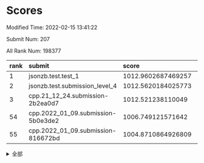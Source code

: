 # Scores

Modified Time: 2022-02-15 13:41:22

Submit Num: 207

All Rank Num: 198377

| rank |               submit               |       score        |       sigma        | pk_num |
| :--- | :--------------------------------- | :----------------- | :----------------- | :----- |
| 1    | jsonzb.test.test_1                 | 1012.9602687469257 | 0.7983955794532881 | 3832   |
| 2    | jsonzb.test.submission_level_4     | 1012.5620184025773 | 0.7984949435988024 | 3836   |
| 3    | cpp.21_12_24.submission-2b2ea0d7   | 1012.521238110049  | 0.8019586471057768 | 3833   |
| 54   | cpp.2022_01_09.submission-5b0e3de2 | 1006.749121571642  | 0.726229245179996  | 3833   |
| 55   | cpp.2022_01_09.submission-816672bd | 1004.8710864926809 | 0.7135778558696548 | 3834   |


<details>
<summary>全部</summary>

| rank |                 submit                 |       score        |       sigma        | pk_num |
| :--- | :------------------------------------- | :----------------- | :----------------- | :----- |
| 1    | jsonzb.test.test_1                     | 1012.9602687469257 | 0.7983955794532881 | 3832   |
| 2    | jsonzb.test.submission_level_4         | 1012.5620184025773 | 0.7984949435988024 | 3836   |
| 3    | cpp.21_12_24.submission-2b2ea0d7       | 1012.521238110049  | 0.8019586471057768 | 3833   |
| 4    | gobigger.level_3.submission_level_3_4  | 1011.6922715029634 | 0.7663825623260612 | 3827   |
| 5    | gobigger.level_3.submission_level_3_20 | 1011.3785264167786 | 0.7780275661525806 | 3831   |
| 6    | gobigger.level_3.submission_level_3_29 | 1011.2965373122123 | 0.7825827898290733 | 3835   |
| 7    | gobigger.level_3.submission_level_3_37 | 1011.2657765513604 | 0.7950535064221785 | 3827   |
| 8    | gobigger.level_3.submission_level_3_40 | 1011.2077281857485 | 0.7694866425367323 | 3835   |
| 9    | gobigger.level_3.submission_level_3_12 | 1010.9183167297298 | 0.7843769007917138 | 3836   |
| 10   | gobigger.level_3.submission_level_3_14 | 1010.8030655669925 | 0.7662070002285639 | 3833   |
| 11   | gobigger.level_3.submission_level_3_18 | 1010.7947698082013 | 0.7596445842979048 | 3832   |
| 12   | gobigger.level_3.submission_level_3_10 | 1010.7855765166498 | 0.7675222849904916 | 3840   |
| 13   | gobigger.level_3.submission_level_3_22 | 1010.7706161652873 | 0.7725136845566416 | 3835   |
| 14   | gobigger.level_3.submission_level_3_2  | 1010.5197864501245 | 0.766780967217439  | 3834   |
| 15   | gobigger.level_3.submission_level_3_23 | 1010.4452472058339 | 0.7426610714632064 | 3830   |
| 16   | gobigger.level_3.submission_level_3_38 | 1010.4155688164719 | 0.7604679155862084 | 3838   |
| 17   | gobigger.level_3.submission_level_3_39 | 1010.3961110670379 | 0.7473944923407281 | 3829   |
| 18   | gobigger.level_3.submission_level_3_44 | 1010.3882757843346 | 0.7707735995346838 | 3832   |
| 19   | gobigger.level_3.submission_level_3_8  | 1010.3199065966438 | 0.749304274894947  | 3835   |
| 20   | gobigger.level_3.submission_level_3_35 | 1010.3192451033755 | 0.7658646815936786 | 3832   |
| 21   | gobigger.level_3.submission_level_3_9  | 1010.2643312331347 | 0.7652668159935061 | 3829   |
| 22   | gobigger.level_3.submission_level_3_26 | 1010.1125056716643 | 0.747830526631279  | 3827   |
| 23   | gobigger.level_3.submission_level_3_11 | 1010.0778010284272 | 0.7464407385987267 | 3835   |
| 24   | gobigger.level_3.submission_level_3_3  | 1010.0744886352388 | 0.7531365457841418 | 3831   |
| 25   | gobigger.level_3.submission_level_3_5  | 1010.0474413154427 | 0.7721759086193871 | 3831   |
| 26   | gobigger.level_3.submission_level_3_28 | 1010.0463628226993 | 0.766259546995483  | 3837   |
| 27   | gobigger.level_3.submission_level_3_48 | 1009.9153373279388 | 0.7824654821721909 | 3835   |
| 28   | gobigger.level_3.submission_level_3_47 | 1009.8783442443382 | 0.7357609855481393 | 3833   |
| 29   | gobigger.level_3.submission_level_3_1  | 1009.8767311532505 | 0.7468955618533908 | 3831   |
| 30   | gobigger.level_3.submission_level_3_17 | 1009.8639429941446 | 0.7602761548269479 | 3836   |
| 31   | gobigger.level_3.submission_level_3_34 | 1009.8590250862144 | 0.7762092058561588 | 3836   |
| 32   | gobigger.level_3.submission_level_3_43 | 1009.8139420455685 | 0.7319387912062658 | 3837   |
| 33   | gobigger.level_3.submission_level_3_24 | 1009.772504797064  | 0.7514413384693289 | 3835   |
| 34   | gobigger.level_3.submission_level_3_45 | 1009.7286373440539 | 0.767186530196738  | 3833   |
| 35   | gobigger.level_3.submission_level_3_13 | 1009.6397158356542 | 0.7637915435814515 | 3834   |
| 36   | gobigger.level_3.submission_level_3_32 | 1009.6054631597693 | 0.7524384889164182 | 3832   |
| 37   | gobigger.level_3.submission_level_3_0  | 1009.5956821021397 | 0.748851990744323  | 3834   |
| 38   | gobigger.level_3.submission_level_3_41 | 1009.4190693463552 | 0.7650301879830254 | 3836   |
| 39   | gobigger.level_3.submission_level_3_42 | 1009.3841474128061 | 0.7418341573280973 | 3833   |
| 40   | gobigger.level_3.submission_level_3_46 | 1009.342986845092  | 0.7403808549917484 | 3838   |
| 41   | gobigger.level_3.submission_level_3_30 | 1009.2952939909824 | 0.7706263385856217 | 3836   |
| 42   | gobigger.level_3.submission_level_3_19 | 1009.1060509371725 | 0.7358638623074202 | 3837   |
| 43   | gobigger.level_3.submission_level_3_21 | 1009.0792721261088 | 0.7276518740460681 | 3832   |
| 44   | gobigger.level_3.submission_level_3_49 | 1009.0780191349253 | 0.7527344318825293 | 3837   |
| 45   | gobigger.level_3.submission_level_3_36 | 1008.979184895334  | 0.7321116667689599 | 3835   |
| 46   | gobigger.level_3.submission_level_3_6  | 1008.9556973629022 | 0.7702530494512387 | 3835   |
| 47   | gobigger.level_3.submission_level_3_15 | 1008.7879249418222 | 0.7368460259784407 | 3836   |
| 48   | gobigger.level_3.submission_level_3_16 | 1008.7304774650906 | 0.7549448103662555 | 3830   |
| 49   | gobigger.level_3.submission_level_3_27 | 1008.7203458937663 | 0.7437930209477029 | 3836   |
| 50   | gobigger.level_3.submission_level_3_25 | 1008.514975067005  | 0.750598392029947  | 3832   |
| 51   | gobigger.level_3.submission_level_3_31 | 1008.4556551520324 | 0.7447760200086131 | 3829   |
| 52   | gobigger.level_3.submission_level_3_33 | 1008.4295681680414 | 0.7491870623719857 | 3831   |
| 53   | gobigger.level_3.submission_level_3_7  | 1008.1943979419973 | 0.7371839361473909 | 3836   |
| 54   | cpp.2022_01_09.submission-5b0e3de2     | 1006.749121571642  | 0.726229245179996  | 3833   |
| 55   | cpp.2022_01_09.submission-816672bd     | 1004.8710864926809 | 0.7135778558696548 | 3834   |
| 56   | gobigger.level_1.submission_level_1_21 | 1004.626113486231  | 0.721192970583589  | 3833   |
| 57   | gobigger.level_1.submission_level_1_44 | 1004.5219858165539 | 0.7092871490360985 | 3835   |
| 58   | gobigger.level_1.submission_level_1_33 | 1004.4722743815033 | 0.7111863176938865 | 3835   |
| 59   | gobigger.level_1.submission_level_1_23 | 1004.4107397870862 | 0.7147638128405196 | 3835   |
| 60   | gobigger.level_1.submission_level_1_47 | 1004.2930793367697 | 0.7127363353168634 | 3836   |
| 61   | gobigger.level_1.submission_level_1_10 | 1003.944790224112  | 0.7070453627354325 | 3838   |
| 62   | gobigger.level_1.submission_level_1_20 | 1003.8746121180551 | 0.7292035504962715 | 3835   |
| 63   | gobigger.level_1.submission_level_1_22 | 1003.7956697888092 | 0.7151322008869333 | 3836   |
| 64   | gobigger.level_1.submission_level_1_9  | 1003.7751609954496 | 0.7133477064649018 | 3833   |
| 65   | gobigger.level_1.submission_level_1_37 | 1003.663506741533  | 0.7249160661677783 | 3835   |
| 66   | gobigger.level_1.submission_level_1_32 | 1003.5592865912589 | 0.7188166589838408 | 3836   |
| 67   | gobigger.level_1.submission_level_1_26 | 1003.5580989474985 | 0.7227869812284659 | 3832   |
| 68   | gobigger.level_1.submission_level_1_48 | 1003.5385352603944 | 0.7132173271380166 | 3831   |
| 69   | gobigger.level_1.submission_level_1_43 | 1003.5155033675647 | 0.71424133506132   | 3835   |
| 70   | gobigger.level_1.submission_level_1_11 | 1003.480929645101  | 0.7293825486453029 | 3828   |
| 71   | gobigger.level_1.submission_level_1_31 | 1003.4695101457097 | 0.7224586017423918 | 3832   |
| 72   | gobigger.level_1.submission_level_1_38 | 1003.3758665169289 | 0.7100498115712051 | 3836   |
| 73   | gobigger.level_1.submission_level_1_0  | 1003.3311416422356 | 0.7149848749340004 | 3832   |
| 74   | gobigger.level_1.submission_level_1_13 | 1003.3052202174147 | 0.710946806986382  | 3837   |
| 75   | gobigger.level_1.submission_level_1_14 | 1003.292965133918  | 0.7187285229432724 | 3834   |
| 76   | gobigger.level_1.submission_level_1_36 | 1003.2835901584705 | 0.7172822837405767 | 3835   |
| 77   | gobigger.level_1.submission_level_1_16 | 1003.2493355922061 | 0.7067952453208038 | 3829   |
| 78   | gobigger.level_1.submission_level_1_27 | 1003.2147523538382 | 0.7110200608683805 | 3832   |
| 79   | gobigger.level_1.submission_level_1_18 | 1003.2091830606178 | 0.7142516722094304 | 3834   |
| 80   | gobigger.level_1.submission_level_1_35 | 1003.2007051510919 | 0.7096808257843575 | 3836   |
| 81   | gobigger.level_1.submission_level_1_1  | 1003.1370141663358 | 0.7127841295026839 | 3832   |
| 82   | gobigger.level_1.submission_level_1_49 | 1003.111713493494  | 0.7151890514650283 | 3833   |
| 83   | gobigger.level_1.submission_level_1_15 | 1003.0994177492513 | 0.7266055815416631 | 3837   |
| 84   | gobigger.level_1.submission_level_1_29 | 1003.0748818553802 | 0.7158484698787752 | 3835   |
| 85   | gobigger.level_1.submission_level_1_28 | 1003.072701577169  | 0.7223020329320392 | 3829   |
| 86   | gobigger.level_1.submission_level_1_34 | 1003.027632178201  | 0.70986829949811   | 3832   |
| 87   | gobigger.level_1.submission_level_1_41 | 1002.9291263853598 | 0.7044362451399994 | 3836   |
| 88   | gobigger.level_1.submission_level_1_30 | 1002.9093494926552 | 0.7169303307308279 | 3833   |
| 89   | gobigger.level_1.submission_level_1_39 | 1002.9059009787956 | 0.7201097624705677 | 3828   |
| 90   | gobigger.level_1.submission_level_1_17 | 1002.8896913476946 | 0.7118924251620872 | 3835   |
| 91   | gobigger.level_1.submission_level_1_5  | 1002.865350436359  | 0.7065098970949049 | 3832   |
| 92   | gobigger.level_1.submission_level_1_40 | 1002.735087198457  | 0.7175121239701464 | 3835   |
| 93   | gobigger.level_1.submission_level_1_24 | 1002.6991366369256 | 0.7066854380756634 | 3829   |
| 94   | gobigger.level_1.submission_level_1_45 | 1002.6039742319093 | 0.7206328618757908 | 3835   |
| 95   | gobigger.level_1.submission_level_1_3  | 1002.5917660766821 | 0.7058438134427456 | 3832   |
| 96   | gobigger.level_1.submission_level_1_25 | 1002.583941418819  | 0.709746962382013  | 3833   |
| 97   | gobigger.level_1.submission_level_1_8  | 1002.4244739262267 | 0.7113792183298437 | 3829   |
| 98   | gobigger.level_1.submission_level_1_12 | 1002.4020824780382 | 0.714164788757749  | 3836   |
| 99   | gobigger.level_1.submission_level_1_7  | 1002.353541098484  | 0.7101379002452866 | 3837   |
| 100  | gobigger.level_1.submission_level_1_6  | 1002.2035909081037 | 0.7150487463344318 | 3835   |
| 101  | gobigger.level_1.submission_level_1_4  | 1002.1570707571226 | 0.7195874730076232 | 3832   |
| 102  | gobigger.level_1.submission_level_1_42 | 1002.0285567516186 | 0.710669805450668  | 3836   |
| 103  | gobigger.level_1.submission_level_1_46 | 1001.6934685312897 | 0.7163270645312833 | 3831   |
| 104  | gobigger.level_1.submission_level_1_19 | 1001.6614115974628 | 0.7090392777408261 | 3834   |
| 105  | gobigger.level_1.submission_level_1_2  | 1001.6543604383272 | 0.7116908286121542 | 3834   |
| 106  | gobigger.random.submission_random_38   | 997.6216205423588  | 0.7052144944763329 | 3833   |
| 107  | gobigger.random.submission_random_0    | 997.2415900241983  | 0.7171241239197811 | 3837   |
| 108  | gobigger.random.submission_random_48   | 996.949156378399   | 0.715809718158203  | 3837   |
| 109  | gobigger.random.submission_random_14   | 996.9364471858518  | 0.7116060439190325 | 3828   |
| 110  | gobigger.random.submission_random_47   | 996.9138890673833  | 0.7088072022410706 | 3837   |
| 111  | gobigger.random.submission_random_17   | 996.9088065453711  | 0.7034174013958153 | 3840   |
| 112  | gobigger.random.submission_random_25   | 996.8438183254742  | 0.7087918156280643 | 3832   |
| 113  | gobigger.random.submission_random_29   | 996.7658581379228  | 0.6954592809876041 | 3829   |
| 114  | gobigger.random.submission_random_46   | 996.7199247074902  | 0.7235040367793109 | 3834   |
| 115  | gobigger.random.submission_random_43   | 996.4177036854893  | 0.708175307251083  | 3832   |
| 116  | gobigger.random.submission_random_12   | 996.4096943330311  | 0.7052929058753854 | 3832   |
| 117  | gobigger.random.submission_random_21   | 996.3999746916862  | 0.7070539240109132 | 3835   |
| 118  | gobigger.random.submission_random_28   | 996.3750044169603  | 0.7137120623859563 | 3836   |
| 119  | gobigger.random.submission_random_16   | 996.3268652059786  | 0.7038693442484572 | 3834   |
| 120  | gobigger.random.submission_random_42   | 996.2830801375947  | 0.701742489232602  | 3835   |
| 121  | gobigger.random.submission_random_39   | 996.2544505250327  | 0.7203150813652598 | 3828   |
| 122  | gobigger.random.submission_random_40   | 996.2244846935891  | 0.7079426503170777 | 3830   |
| 123  | gobigger.random.submission_random_44   | 996.1961129439     | 0.7137686114064143 | 3835   |
| 124  | gobigger.random.submission_random_30   | 996.1900113789258  | 0.7065397861773121 | 3837   |
| 125  | gobigger.random.submission_random_31   | 996.1623184595963  | 0.7087267851976502 | 3832   |
| 126  | gobigger.random.submission_random_23   | 996.1320352369428  | 0.7082033058911271 | 3830   |
| 127  | gobigger.random.submission_random_11   | 996.1273257734096  | 0.7152983492630086 | 3833   |
| 128  | gobigger.random.submission_random_19   | 996.0153583501598  | 0.7061992813395732 | 3835   |
| 129  | gobigger.random.submission_random_32   | 995.9986758262949  | 0.7140925507619807 | 3836   |
| 130  | gobigger.random.submission_random_35   | 995.9956748374129  | 0.7141821756309117 | 3833   |
| 131  | gobigger.random.submission_random_10   | 995.9882924113946  | 0.7016019843128534 | 3837   |
| 132  | gobigger.random.submission_random_34   | 995.9840372901928  | 0.7020870620111117 | 3833   |
| 133  | gobigger.random.submission_random_3    | 995.8847499646912  | 0.6969334448921262 | 3830   |
| 134  | gobigger.random.submission_random_6    | 995.8364356970574  | 0.7039373449956728 | 3833   |
| 135  | gobigger.random.submission_random_8    | 995.7562088228419  | 0.7046794254232154 | 3832   |
| 136  | gobigger.random.submission_random_15   | 995.751326821328   | 0.7036966038647114 | 3832   |
| 137  | gobigger.random.submission_random_18   | 995.74395409693    | 0.6983372016292226 | 3832   |
| 138  | gobigger.random.submission_random_24   | 995.7318618505732  | 0.7172585409463579 | 3836   |
| 139  | gobigger.random.submission_random_9    | 995.7012120379513  | 0.7186049986559566 | 3837   |
| 140  | gobigger.random.submission_random_27   | 995.6966696494234  | 0.7119822686895416 | 3835   |
| 141  | gobigger.random.submission_random_5    | 995.6725592312052  | 0.704884734710744  | 3832   |
| 142  | gobigger.random.submission_random_2    | 995.6262365161723  | 0.7188953964759063 | 3838   |
| 143  | gobigger.random.submission_random_13   | 995.6207716613878  | 0.7070999949463813 | 3830   |
| 144  | gobigger.random.submission_random_7    | 995.5935575590269  | 0.7083904893799904 | 3838   |
| 145  | gobigger.random.submission_random_26   | 995.5390878213248  | 0.7200888178184247 | 3836   |
| 146  | gobigger.random.submission_random_36   | 995.5304326117588  | 0.7209640253078395 | 3831   |
| 147  | gobigger.random.submission_random_41   | 995.4385165225069  | 0.713937467720944  | 3834   |
| 148  | gobigger.random.submission_random_49   | 995.3281514657442  | 0.7085461893986896 | 3835   |
| 149  | gobigger.random.submission_random_20   | 995.3099321658418  | 0.7092854275346304 | 3835   |
| 150  | gobigger.random.submission_random_37   | 995.2714413250337  | 0.7104255370110915 | 3828   |
| 151  | gobigger.random.submission_random_1    | 995.2559794089137  | 0.717567019843725  | 3832   |
| 152  | gobigger.random.submission_random_45   | 995.2506418513562  | 0.7169984802456222 | 3833   |
| 153  | gobigger.random.submission_random_33   | 995.2475404331707  | 0.7047021370194039 | 3833   |
| 154  | gobigger.random.submission_random_4    | 995.0375115328469  | 0.7155213485659191 | 3831   |
| 155  | gobigger.random.submission_random_22   | 994.2469163916977  | 0.7041763008706937 | 3836   |
| 156  | gobigger.level_2.submission_level_2_1  | 994.0929874492025  | 0.7314530107475442 | 3834   |
| 157  | gobigger.level_2.submission_level_2_31 | 993.8994043585816  | 0.7173393552260707 | 3831   |
| 158  | gobigger.level_2.submission_level_2_2  | 993.5122541420401  | 0.7221889604287308 | 3833   |
| 159  | gobigger.level_2.submission_level_2_28 | 993.2586198087828  | 0.7488302746999457 | 3834   |
| 160  | gobigger.level_2.submission_level_2_3  | 993.2558677534564  | 0.7234353025339526 | 3836   |
| 161  | gobigger.level_2.submission_level_2_24 | 993.0607696731422  | 0.7273013134882673 | 3836   |
| 162  | gobigger.level_2.submission_level_2_48 | 992.9530688108908  | 0.7294099781241203 | 3833   |
| 163  | gobigger.level_2.submission_level_2_6  | 992.934435776369   | 0.732091542583759  | 3830   |
| 164  | gobigger.level_2.submission_level_2_27 | 992.930871848948   | 0.7342822096936964 | 3833   |
| 165  | gobigger.level_2.submission_level_2_44 | 992.8924791836623  | 0.7536986897181209 | 3833   |
| 166  | gobigger.level_2.submission_level_2_18 | 992.8206286083503  | 0.7295557377418982 | 3834   |
| 167  | gobigger.level_2.submission_level_2_21 | 992.7942780613467  | 0.7407345783888449 | 3833   |
| 168  | gobigger.level_2.submission_level_2_5  | 992.7858125804626  | 0.7466305829448315 | 3838   |
| 169  | gobigger.level_2.submission_level_2_39 | 992.7502778851498  | 0.7206081381997855 | 3834   |
| 170  | gobigger.level_2.submission_level_2_35 | 992.670654937737   | 0.750256159104655  | 3832   |
| 171  | gobigger.level_2.submission_level_2_38 | 992.6629246420152  | 0.7273067961108507 | 3834   |
| 172  | gobigger.level_2.submission_level_2_7  | 992.6535258223926  | 0.7274357611041636 | 3828   |
| 173  | gobigger.level_2.submission_level_2_22 | 992.6222881428938  | 0.7541714302413237 | 3833   |
| 174  | gobigger.level_2.submission_level_2_14 | 992.5570276204554  | 0.7308470407710101 | 3836   |
| 175  | gobigger.level_2.submission_level_2_30 | 992.4579146985755  | 0.7575931615014988 | 3833   |
| 176  | gobigger.level_2.submission_level_2_23 | 992.273109402844   | 0.7290978180548481 | 3831   |
| 177  | gobigger.level_2.submission_level_2_36 | 992.2509282441614  | 0.7397806971454338 | 3830   |
| 178  | gobigger.level_2.submission_level_2_29 | 992.2235501645237  | 0.7412400524140411 | 3833   |
| 179  | gobigger.level_2.submission_level_2_13 | 992.221760330223   | 0.7537881296818423 | 3837   |
| 180  | gobigger.level_2.submission_level_2_34 | 992.2168517254861  | 0.7335865322585028 | 3829   |
| 181  | gobigger.level_2.submission_level_2_33 | 992.174499434972   | 0.7454490875815062 | 3833   |
| 182  | gobigger.level_2.submission_level_2_16 | 992.1378021888719  | 0.7404120425253305 | 3835   |
| 183  | gobigger.level_2.submission_level_2_40 | 992.1206501218327  | 0.7271629365727165 | 3829   |
| 184  | gobigger.level_2.submission_level_2_0  | 992.1029719783304  | 0.7445120510337657 | 3830   |
| 185  | gobigger.level_2.submission_level_2_15 | 992.0963694343835  | 0.7408809008620382 | 3830   |
| 186  | gobigger.level_2.submission_level_2_45 | 992.0545570862932  | 0.7459190848868451 | 3834   |
| 187  | gobigger.level_2.submission_level_2_26 | 992.019660069189   | 0.7409772173037622 | 3836   |
| 188  | gobigger.level_2.submission_level_2_17 | 991.925723354519   | 0.7746996279481037 | 3831   |
| 189  | gobigger.level_2.submission_level_2_4  | 991.7703748742811  | 0.7385706459064524 | 3832   |
| 190  | gobigger.level_2.submission_level_2_46 | 991.6797135762412  | 0.7634857768135364 | 3834   |
| 191  | gobigger.level_2.submission_level_2_42 | 991.6044245160451  | 0.7564578086183066 | 3829   |
| 192  | gobigger.level_2.submission_level_2_37 | 991.5958349518389  | 0.7424286128268236 | 3828   |
| 193  | gobigger.level_2.submission_level_2_12 | 991.5804878594001  | 0.7632522700336158 | 3834   |
| 194  | gobigger.level_2.submission_level_2_20 | 991.5409637900082  | 0.7406663124885363 | 3831   |
| 195  | gobigger.level_2.submission_level_2_9  | 991.4866748595525  | 0.7309960988767292 | 3831   |
| 196  | gobigger.level_2.submission_level_2_19 | 991.4650205979297  | 0.7520378612632483 | 3831   |
| 197  | gobigger.level_2.submission_level_2_11 | 991.2857721265705  | 0.7565116125981451 | 3832   |
| 198  | gobigger.level_2.submission_level_2_47 | 991.2368711029939  | 0.7597786148606859 | 3834   |
| 199  | gobigger.level_2.submission_level_2_49 | 991.2360712359186  | 0.7663070243048757 | 3833   |
| 200  | gobigger.level_2.submission_level_2_10 | 991.230255369027   | 0.7358173327550455 | 3830   |
| 201  | gobigger.level_2.submission_level_2_8  | 991.1824193827471  | 0.7507986696101782 | 3837   |
| 202  | gobigger.level_2.submission_level_2_32 | 991.0412780647961  | 0.7606597076225056 | 3835   |
| 203  | gobigger.level_2.submission_level_2_25 | 990.8148303070506  | 0.7807060547969149 | 3835   |
| 204  | gobigger.level_2.submission_level_2_41 | 990.5701527328472  | 0.7740850855894461 | 3838   |
| 205  | gobigger.level_2.submission_level_2_43 | 990.273588681509   | 0.7717624120889459 | 3834   |
| 206  | gobigger.none.submission_none_1        | 978.8547823277744  | 1.319611551725773  | 3833   |
| 207  | gobigger.none.submission_none_0        | 976.9953582908578  | 1.4082105229133581 | 3831   |

</details>